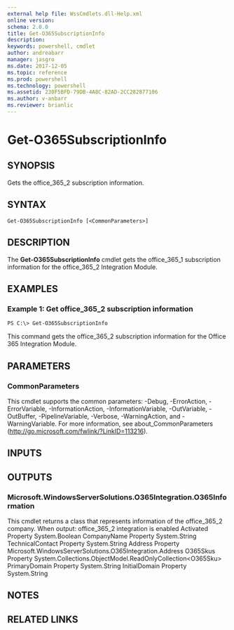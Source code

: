 ```yaml
---
external help file: WssCmdlets.dll-Help.xml
online version: 
schema: 2.0.0
title: Get-O365SubscriptionInfo
description: 
keywords: powershell, cmdlet
author: andreabarr
manager: jasgro
ms.date: 2017-12-05
ms.topic: reference
ms.prod: powershell
ms.technology: powershell
ms.assetid: 230F5BFD-79DB-4A8C-82AD-2CC282877106
ms.author: v-anbarr
ms.reviewer: brianlic
---
```


# Get-O365SubscriptionInfo

## SYNOPSIS
Gets the office_365_2 subscription information.

## SYNTAX

```
Get-O365SubscriptionInfo [<CommonParameters>]
```

## DESCRIPTION
The **Get-O365SubscriptionInfo** cmdlet gets the office_365_1 subscription information for the office_365_2 Integration Module.

## EXAMPLES

### Example 1: Get office_365_2 subscription information
```
PS C:\> Get-O365SubscriptionInfo
```

This command gets the office_365_2 subscription information for the Office 365 Integration Module.

## PARAMETERS

### CommonParameters
This cmdlet supports the common parameters: -Debug, -ErrorAction, -ErrorVariable, -InformationAction, -InformationVariable, -OutVariable, -OutBuffer, -PipelineVariable, -Verbose, -WarningAction, and -WarningVariable. For more information, see about_CommonParameters (http://go.microsoft.com/fwlink/?LinkID=113216).

## INPUTS

## OUTPUTS

### Microsoft.WindowsServerSolutions.O365Integration.O365Information
This cmdlet returns a class that represents information of the office_365_2 company.
When output: office_365_2 integration is enabled
Activated Property System.Boolean
CompanyName Property System.String
TechnicalContact Property System.String
Address Property Microsoft.WindowsServerSolutions.O365Integration.Address
O365Skus Property System.Collections.ObjectModel.ReadOnlyCollection\<O365Sku\>
PrimaryDomain Property System.String
InitialDomain Property System.String

## NOTES

## RELATED LINKS

